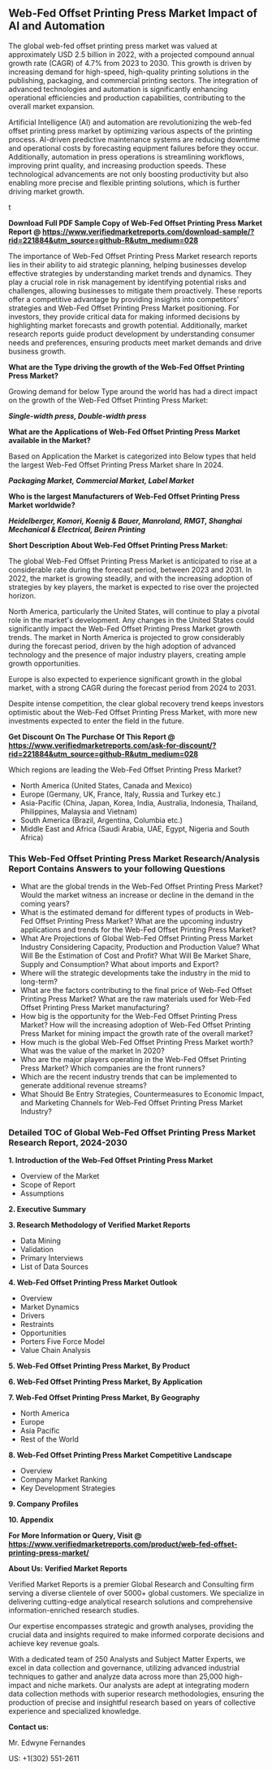 <h2>Web-Fed Offset Printing Press Market Impact of AI and Automation</h2><p>The global web-fed offset printing press market was valued at approximately USD 2.5 billion in 2022, with a projected compound annual growth rate (CAGR) of 4.7% from 2023 to 2030. This growth is driven by increasing demand for high-speed, high-quality printing solutions in the publishing, packaging, and commercial printing sectors. The integration of advanced technologies and automation is significantly enhancing operational efficiencies and production capabilities, contributing to the overall market expansion.</p><p>Artificial Intelligence (AI) and automation are revolutionizing the web-fed offset printing press market by optimizing various aspects of the printing process. AI-driven predictive maintenance systems are reducing downtime and operational costs by forecasting equipment failures before they occur. Additionally, automation in press operations is streamlining workflows, improving print quality, and increasing production speeds. These technological advancements are not only boosting productivity but also enabling more precise and flexible printing solutions, which is further driving market growth.</p>t</p><p id="" class=""><strong>Download Full PDF Sample Copy of Web-Fed Offset Printing Press Market Report @ <a href="https://www.verifiedmarketreports.com/download-sample/?rid=221884&utm_source=github-R&utm_medium=028" target="_blank">https://www.verifiedmarketreports.com/download-sample/?rid=221884&utm_source=github-R&utm_medium=028</a></strong></p><p>The importance of&nbsp;Web-Fed Offset Printing Press Market research reports lies in their ability to aid strategic planning, helping businesses develop effective strategies by understanding market trends and dynamics. They play a crucial role in risk management by identifying potential risks and challenges, allowing businesses to mitigate them proactively. These reports offer a competitive advantage by providing insights into competitors' strategies and Web-Fed Offset Printing Press Market positioning. For investors, they provide critical data for making informed decisions by highlighting market forecasts and growth potential. Additionally, market research reports guide product development by understanding consumer needs and preferences, ensuring products meet market demands and drive business growth.</p><p><strong>What are the&nbsp;Type driving the growth of the Web-Fed Offset Printing Press Market?</strong></p><p id="" class="">Growing demand for below Type around the world has had a direct impact on the growth of the Web-Fed Offset Printing Press Market:</p><em><strong>Single-width press, Double-width press</strong></em></p><strong>What are the&nbsp;Applications&nbsp;of Web-Fed Offset Printing Press Market available in the Market?</strong></p><p id="" class="">Based on Application the Market is categorized into Below types that held the largest Web-Fed Offset Printing Press Market share In 2024.</p><em><strong>Packaging Market, Commercial Market, Label Market</strong></em></p><strong>Who is the largest Manufacturers of Web-Fed Offset Printing Press Market worldwide?</strong></p><p><em><strong>Heidelberger, Komori, Koenig & Bauer, Manroland, RMGT, Shanghai Mechanical & Electrical, Beiren Printing</strong></em></p><p id="" class=""><strong>Short Description About Web-Fed Offset Printing Press Market:</strong></p><p>The global Web-Fed Offset Printing Press Market is anticipated to rise at a considerable rate during the forecast period, between 2023 and 2031. In 2022, the market is growing steadily, and with the increasing adoption of strategies by key players, the market is expected to rise over the projected horizon.</p><p>North America, particularly the United States, will continue to play a pivotal role in the market's development. Any changes in the United States could significantly impact the Web-Fed Offset Printing Press Market growth trends. The market in North America is projected to grow considerably during the forecast period, driven by the high adoption of advanced technology and the presence of major industry players, creating ample growth opportunities.</p><p>Europe is also expected to experience significant growth in the global market, with a strong CAGR during the forecast period from 2024 to 2031.</p><p>Despite intense competition, the clear global recovery trend keeps investors optimistic about the Web-Fed Offset Printing Press Market, with more new investments expected to enter the field in the future.</p><p id="" class=""><strong>Get Discount On The Purchase Of This Report @ <a href="https://www.verifiedmarketreports.com/ask-for-discount/?rid=221884&utm_source=github-R&utm_medium=028" target="_blank">https://www.verifiedmarketreports.com/ask-for-discount/?rid=221884&utm_source=github-R&utm_medium=028</a></strong></p>Which regions are leading the Web-Fed Offset Printing Press Market?</p><ul><li>North America (United States, Canada and Mexico)</li><li>Europe (Germany, UK, France, Italy, Russia and Turkey etc.)</li><li>Asia-Pacific (China, Japan, Korea, India, Australia, Indonesia, Thailand, Philippines, Malaysia and Vietnam)</li><li>South America (Brazil, Argentina, Columbia etc.)</li><li>Middle East and Africa (Saudi Arabia, UAE, Egypt, Nigeria and South Africa)</li></ul><h3 id="" class="">This Web-Fed Offset Printing Press Market Research/Analysis Report Contains Answers to your following Questions</h3><ul><li>What are the global trends in the Web-Fed Offset Printing Press Market? Would the market witness an increase or decline in the demand in the coming years?</li><li>What is the estimated demand for different types of products in Web-Fed Offset Printing Press Market? What are the upcoming industry applications and trends for the Web-Fed Offset Printing Press Market?</li><li>What Are Projections of Global Web-Fed Offset Printing Press Market Industry Considering Capacity, Production and Production Value? What Will Be the Estimation of Cost and Profit? What Will Be Market Share, Supply and Consumption? What about imports and Export?</li><li>Where will the strategic developments take the industry in the mid to long-term?</li><li>What are the factors contributing to the final price of Web-Fed Offset Printing Press Market? What are the raw materials used for Web-Fed Offset Printing Press Market manufacturing?</li><li>How big is the opportunity for the Web-Fed Offset Printing Press Market? How will the increasing adoption of Web-Fed Offset Printing Press Market for mining impact the growth rate of the overall market?</li><li>How much is the global Web-Fed Offset Printing Press Market worth? What was the value of the market In 2020?</li><li>Who are the major players operating in the Web-Fed Offset Printing Press Market? Which companies are the front runners?</li><li>Which are the recent industry trends that can be implemented to generate additional revenue streams?</li><li>What Should Be Entry Strategies, Countermeasures to Economic Impact, and Marketing Channels for Web-Fed Offset Printing Press Market Industry?</li></ul><h3 id="" class="">Detailed TOC of Global Web-Fed Offset Printing Press Market Research Report, 2024-2030</h3><p id="" class=""><strong>1. Introduction of the Web-Fed Offset Printing Press Market</strong></p><ul><li>Overview of the Market</li><li>Scope of Report</li><li>Assumptions</li></ul><p id="" class=""><strong>2. Executive Summary</strong></p><p id="" class=""><strong>3. Research Methodology of Verified Market Reports</strong></p><ul><li>Data Mining</li><li>Validation</li><li>Primary Interviews</li><li>List of Data Sources</li></ul><p id="" class=""><strong>4. Web-Fed Offset Printing Press Market Outlook</strong></p><ul><li>Overview</li><li>Market Dynamics</li><li>Drivers</li><li>Restraints</li><li>Opportunities</li><li>Porters Five Force Model</li><li>Value Chain Analysis</li></ul><p id="" class=""><strong>5. Web-Fed Offset Printing Press Market, By Product</strong></p><p id="" class=""><strong>6. Web-Fed Offset Printing Press Market, By Application</strong></p><p id="" class=""><strong>7. Web-Fed Offset Printing Press Market, By Geography</strong></p><ul><li>North America</li><li>Europe</li><li>Asia Pacific</li><li>Rest of the World</li></ul><p id="" class=""><strong>8. Web-Fed Offset Printing Press Market Competitive Landscape</strong></p><ul><li>Overview</li><li>Company Market Ranking</li><li>Key Development Strategies</li></ul><p id="" class=""><strong>9. Company Profiles</strong></p><p id="" class=""><strong>10. Appendix</strong></p><p id="" class=""><strong>For More Information or Query, Visit @ <a href="https://www.verifiedmarketreports.com/product/web-fed-offset-printing-press-market/" target="_blank">https://www.verifiedmarketreports.com/product/web-fed-offset-printing-press-market/</a></strong></p><p id="" class=""><strong>About Us: Verified Market Reports</strong></p><p id="" class="">Verified Market Reports is a premier Global Research and Consulting firm serving a diverse clientele of over 5000+ global customers. We specialize in delivering cutting-edge analytical research solutions and comprehensive information-enriched research studies.</p><p id="" class="">Our expertise encompasses strategic and growth analyses, providing the crucial data and insights required to make informed corporate decisions and achieve key revenue goals.</p><p id="" class="">With a dedicated team of 250 Analysts and Subject Matter Experts, we excel in data collection and governance, utilizing advanced industrial techniques to gather and analyze data across more than 25,000 high-impact and niche markets. Our analysts are adept at integrating modern data collection methods with superior research methodologies, ensuring the production of precise and insightful research based on years of collective experience and specialized knowledge.</p><p id="" class=""><strong>Contact us:</strong></p><p id="" class="">Mr. Edwyne Fernandes</p><p id="" class="">US: +1(302) 551-2611</p>